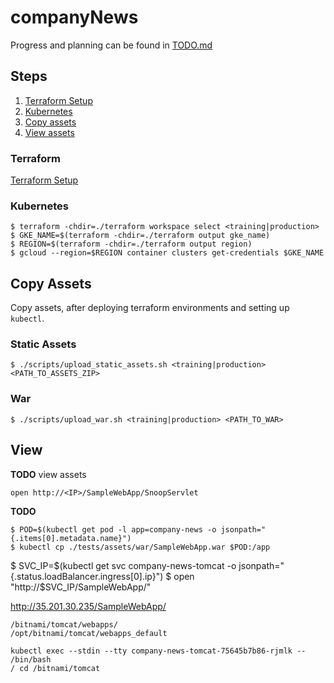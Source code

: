 # companyNews

Progress and planning can be found in [TODO.md](/TODO.md)

## Steps
1. [Terraform Setup](/#terraform)
2. [Kubernetes](#kubernetes)
2. [Copy assets](#copy-assets)
3. [View assets](#view-assets)

### Terraform

[Terraform Setup](/terraform/README.md)

### Kubernetes

```
$ terraform -chdir=./terraform workspace select <training|production>
$ GKE_NAME=$(terraform -chdir=./terraform output gke_name)
$ REGION=$(terraform -chdir=./terraform output region)
$ gcloud --region=$REGION container clusters get-credentials $GKE_NAME
```

## Copy Assets

Copy assets, after deploying terraform environments and setting up `kubectl`.

### Static Assets

```
$ ./scripts/upload_static_assets.sh <training|production> <PATH_TO_ASSETS_ZIP>
```

### War

```
$ ./scripts/upload_war.sh <training|production> <PATH_TO_WAR>
```

## View

**TODO** view assets
```
open http://<IP>/SampleWebApp/SnoopServlet
```

**TODO**
```
$ POD=$(kubectl get pod -l app=company-news -o jsonpath="{.items[0].metadata.name}")
$ kubectl cp ./tests/assets/war/SampleWebApp.war $POD:/app
```

$ SVC_IP=$(kubectl get svc company-news-tomcat -o jsonpath="{.status.loadBalancer.ingress[0].ip}")
$ open "http://$SVC_IP/SampleWebApp/"

http://35.201.30.235/SampleWebApp/

```
/bitnami/tomcat/webapps/
/opt/bitnami/tomcat/webapps_default
```

```
kubectl exec --stdin --tty company-news-tomcat-75645b7b86-rjmlk -- /bin/bash
/ cd /bitnami/tomcat
```